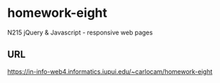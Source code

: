 # homework-eight

N215 jQuery & Javascript - responsive web pages

## URL

https://in-info-web4.informatics.iupui.edu/~carlocam/homework-eight
